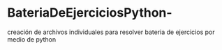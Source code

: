 # BateriaDeEjerciciosPython-
creación de archivos individuales para resolver bateria de ejercicios por medio de python 
